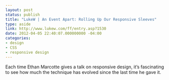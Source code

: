 ```yaml
---
layout: post
status: publish
title: "LukeW | An Event Apart: Rolling Up Our Responsive Sleeves"
type: aside
link: http://www.lukew.com/ff/entry.asp?1530
date: 2012-04-05 22:40:07.000000000 -04:00
categories:
- design
- CSS
- responsive design
---
```

Each time Ethan Marcotte gives a talk on responsive design, it&rsquo;s fascinating to see how much the technique has evolved since the last time he gave it.